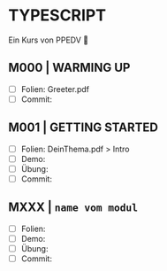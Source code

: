 # TYPESCRIPT

Ein Kurs von PPEDV :rocket:

## M000 | WARMING UP

- [ ] Folien: Greeter.pdf
- [ ] Commit:
  
## M001 | GETTING STARTED

- [ ] Folien: DeinThema.pdf > Intro
- [ ] Demo:
- [ ] Übung:
- [ ] Commit:

## MXXX | `name vom modul`

- [ ] Folien:
- [ ] Demo:
- [ ] Übung:
- [ ] Commit:
